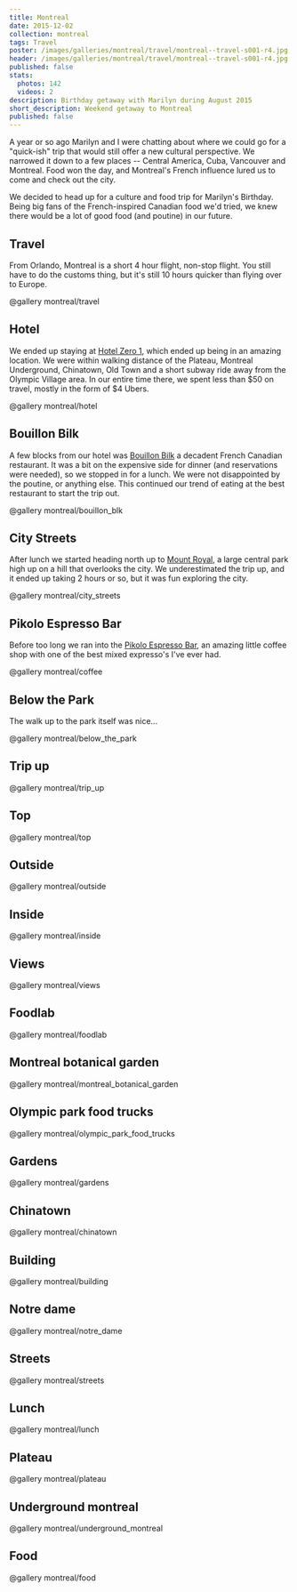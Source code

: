 ```yaml
---
title: Montreal
date: 2015-12-02
collection: montreal
tags: Travel
poster: /images/galleries/montreal/travel/montreal--travel-s001-r4.jpg
header: /images/galleries/montreal/travel/montreal--travel-s001-r4.jpg
published: false
stats:
  photos: 142
  videos: 2
description: Birthday getaway with Marilyn during August 2015
short_description: Weekend getaway to Montreal
published: false
---
```


A year or so ago Marilyn and I were chatting about where we could go for a "quick-ish" trip that would still offer a new cultural perspective. We narrowed it down to a few places -- Central America, Cuba, Vancouver and Montreal. Food won the day, and Montreal's French influence lured us to come and check out the city.

We decided to head up for a culture and food trip for Marilyn's Birthday. Being big fans of the French-inspired Canadian food we'd tried, we knew there would be a lot of good food (and poutine) in our future.

## Travel

From Orlando, Montreal is a short 4 hour flight, non-stop flight. You still have to do the customs thing, but it's still 10 hours quicker than flying over to Europe.

@gallery montreal/travel


## Hotel

We ended up staying at [Hotel Zero 1](http://www.booking.com/hotel/ca/le-1-rene-levesque.en-us.html), which ended up being in an amazing location. We were within walking distance of the Plateau, Montreal Underground, Chinatown, Old Town and a short subway ride away from the Olympic Village area. In our entire time there, we spent less than $50 on travel, mostly in the form of $4 Ubers.

@gallery montreal/hotel


## Bouillon Bilk

A few blocks from our hotel was [Bouillon Bilk](http://bouillonbilk.com/en/) a decadent French Canadian restaurant. It was a bit on the expensive side for dinner (and reservations were needed), so we stopped in for a lunch. We were not disappointed by the poutine, or anything else. This continued our trend of eating at the best restaurant to start the trip out.

@gallery montreal/bouillon_blk

## City Streets

After lunch we started heading north up to [Mount Royal](https://en.wikipedia.org/wiki/Mount_Royal), a large central park high up on a hill that overlooks the city. We underestimated the trip up, and it ended up taking 2 hours or so, but it was fun exploring the city.

@gallery montreal/city_streets

## Pikolo Espresso Bar

Before too long we ran into the [Pikolo Espresso Bar](http://pikoloespresso.com/en/), an amazing little coffee shop with one of the best mixed expresso's I've ever had.

@gallery montreal/coffee

## Below the Park

The walk up to the park itself was nice...

@gallery montreal/below_the_park


## Trip up

@gallery montreal/trip_up


## Top

@gallery montreal/top


## Outside

@gallery montreal/outside


## Inside

@gallery montreal/inside


## Views

@gallery montreal/views


## Foodlab

@gallery montreal/foodlab







## Montreal botanical garden

@gallery montreal/montreal_botanical_garden


## Olympic park food trucks

@gallery montreal/olympic_park_food_trucks


## Gardens

@gallery montreal/gardens





## Chinatown

@gallery montreal/chinatown





## Building

@gallery montreal/building


## Notre dame

@gallery montreal/notre_dame


## Streets

@gallery montreal/streets


## Lunch

@gallery montreal/lunch





## Plateau

@gallery montreal/plateau


## Underground montreal

@gallery montreal/underground_montreal


## Food

@gallery montreal/food
